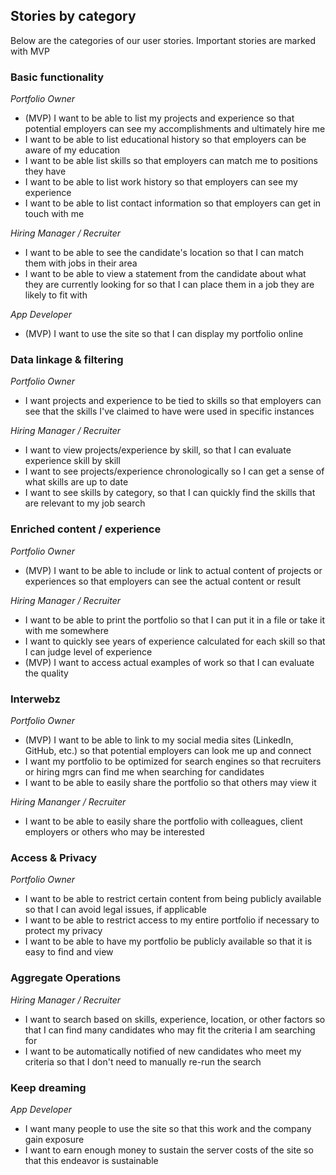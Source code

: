 ## Stories by category

Below are the categories of our user stories. Important stories are marked with MVP

### Basic functionality

*Portfolio Owner*

* (MVP) I want to be able to list my projects and experience so that potential employers can see my accomplishments and ultimately hire me
* I want to be able to list educational history so that employers can be aware of my education
* I want to be able list skills so that employers can match me to positions they have
* I want to be able to list work history so that employers can see my experience
* I want to be able to list contact information so that employers can get in touch with me

*Hiring Manager / Recruiter*

* I want to be able to see the candidate's location so that I can match them with jobs in their area
* I want to be able to view a statement from the candidate about what they are currently looking for so that I can place them in a job they are likely to fit with

*App Developer*

* (MVP) I want to use the site so that I can display my portfolio online


### Data linkage & filtering

*Portfolio Owner*

* I want projects and experience to be tied to skills so that employers can see that the skills I've claimed to have were used in specific instances

*Hiring Manager / Recruiter*

* I want to view projects/experience by skill, so that I can evaluate experience skill by skill
* I want to see projects/experience chronologically so I can get a sense of what skills are up to date
* I want to see skills by category, so that I can quickly find the skills that are relevant to my job search


### Enriched content / experience

*Portfolio Owner*

* (MVP) I want to be able to include or link to actual content of projects or experiences so that employers can see the actual content or result

*Hiring Manager / Recruiter*

* I want to be able to print the portfolio so that I can put it in a file or take it with me somewhere
* I want to quickly see years of experience calculated for each skill so that I can judge level of experience
* (MVP) I want to access actual examples of work so that I can evaluate the quality


### Interwebz

*Portfolio Owner*

* (MVP) I want to be able to link to my social media sites (LinkedIn, GitHub, etc.) so that potential employers can look me up and connect
* I want my portfolio to be optimized for search engines so that recruiters or hiring mgrs can find me when searching for candidates
* I want to be able to easily share the portfolio so that others may view it

*Hiring Mananger / Recruiter*

* I want to be able to easily share the portfolio with colleagues, client employers or others who may be interested


### Access & Privacy

*Portfolio Owner*

* I want to be able to restrict certain content from being publicly available so that I can avoid legal issues, if applicable
* I want to be able to restrict access to my entire portfolio if necessary to protect my privacy
* I want to be able to have my portfolio be publicly available so that it is easy to find and view


### Aggregate Operations

*Hiring Manager / Recruiter*

* I want to search based on skills, experience, location, or other factors so that I can find many candidates who may fit the criteria I am searching for
* I want to be automatically notified of new candidates who meet my criteria so that I don't need to manually re-run the search

### Keep dreaming

*App Developer*

* I want many people to use the site so that this work and the company gain exposure
* I want to earn enough money to sustain the server costs of the site so that this endeavor is sustainable
